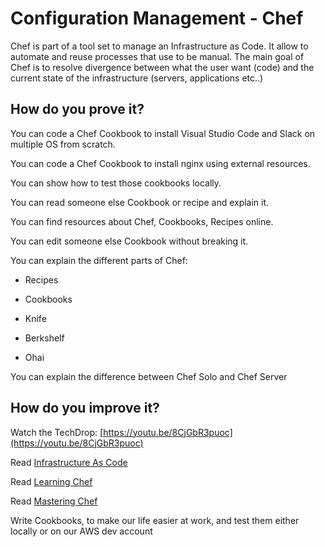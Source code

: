 # Configuration Management - Chef

Chef is part of a tool set to manage an Infrastructure as Code. It allow to automate and reuse processes that use to be manual. The main goal of Chef is to resolve divergence between what the user want (code) and the current state of the infrastructure (servers, applications etc..)

## How do you prove it?

You can code a Chef Cookbook to install Visual Studio Code and Slack on multiple OS from scratch.

You can code a Chef Cookbook to install nginx using external resources.

You can show how to test those cookbooks locally.

You can read someone else Cookbook or recipe and explain it.

You can find resources about Chef, Cookbooks, Recipes online.

You can edit someone else Cookbook without breaking it.

You can explain the different parts of Chef:

* Recipes

* Cookbooks

* Knife

* Berkshelf

* Ohai

You can explain the difference between Chef Solo and Chef Server

## How do you improve it?

Watch the TechDrop: [https://youtu.be/8CjGbR3puoc](https://youtu.be/8CjGbR3puoc)

Read [Infrastructure As Code](http://shop.oreilly.com/product/0636920039297.do)

Read [Learning Chef](http://shop.oreilly.com/product/0636920032397.do)

Read [Mastering Chef](http://shop.oreilly.com/product/9781783981564.do)

Write Cookbooks, to make our life easier at work, and test them either locally or on our AWS dev account 

